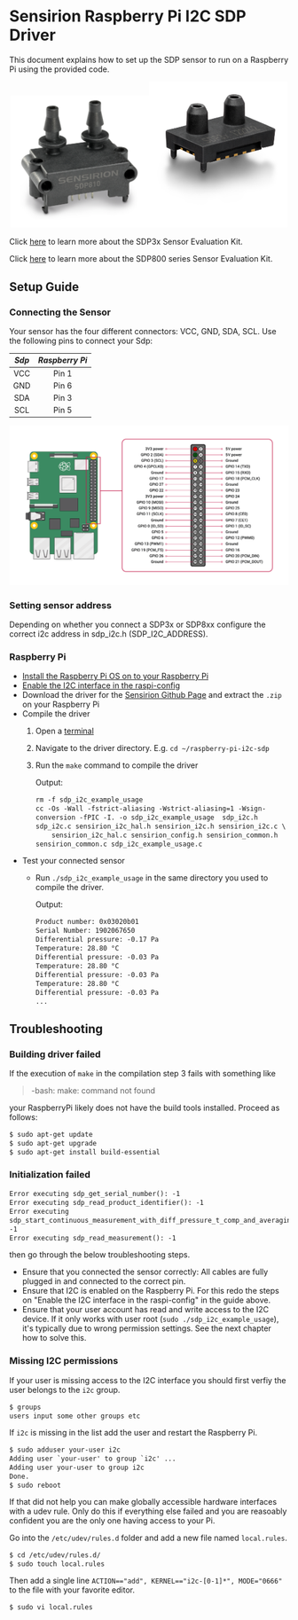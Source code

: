 # Sensirion Raspberry Pi I2C SDP Driver

This document explains how to set up the SDP sensor to run on a Raspberry Pi
using the provided code.

<center><img src="images/SDP8xx.png" width="250px"><img src="images/SDP3x.png" width="250px"></center>


Click [here](https://www.sensirion.com/en/flow-sensors/differential-pressure-sensors/test-your-sdp3x-differential-pressure-sensor-with-the-evaluation-kit-ek-p4/) to learn more about the SDP3x Sensor Evaluation Kit.

Click [here](https://www.sensirion.com/en/flow-sensors/differential-pressure-sensors/evaluation-kit-for-sensors-of-the-sdp800-series/) to learn more about the SDP800 series Sensor Evaluation Kit.


## Setup Guide

### Connecting the Sensor

Your sensor has the four different connectors: VCC, GND, SDA, SCL. Use
the following pins to connect your Sdp:

 *Sdp*  |    *Raspberry Pi*
 :------: | :------------------:
   VCC    |        Pin 1
   GND    |        Pin 6
   SDA    |        Pin 3
   SCL    |        Pin 5

<center><img src="images/GPIO-Pinout-Diagram.png" width="900px"></center>

### Setting sensor address ###

Depending on whether you connect a SDP3x or SDP8xx configure the correct i2c address in sdp_i2c.h (SDP_I2C_ADDRESS).

### Raspberry Pi

- [Install the Raspberry Pi OS on to your Raspberry Pi](https://projects.raspberrypi.org/en/projects/raspberry-pi-setting-up)
- [Enable the I2C interface in the raspi-config](https://www.raspberrypi.org/documentation/configuration/raspi-config.md)
- Download the driver for the [Sensirion Github Page](https://github.com/Sensirion/raspberry-pi-i2c-sdp) and extract the `.zip` on your Raspberry Pi
- Compile the driver
    1. Open a [terminal](https://www.raspberrypi.org/documentation/usage/terminal/?)
    2. Navigate to the driver directory. E.g. `cd ~/raspberry-pi-i2c-sdp`
    3. Run the `make` command to compile the driver

       Output:
       ```
       rm -f sdp_i2c_example_usage
       cc -Os -Wall -fstrict-aliasing -Wstrict-aliasing=1 -Wsign-conversion -fPIC -I. -o sdp_i2c_example_usage  sdp_i2c.h sdp_i2c.c sensirion_i2c_hal.h sensirion_i2c.h sensirion_i2c.c \
           sensirion_i2c_hal.c sensirion_config.h sensirion_common.h sensirion_common.c sdp_i2c_example_usage.c
       ```
- Test your connected sensor
    - Run `./sdp_i2c_example_usage` in the same directory you used to
      compile the driver.

      Output:
      ```
      Product number: 0x03020b01
      Serial Number: 1902067650
      Differential pressure: -0.17 Pa
      Temperature: 28.80 °C
      Differential pressure: -0.03 Pa
      Temperature: 28.80 °C
      Differential pressure: -0.03 Pa
      Temperature: 28.80 °C
      Differential pressure: -0.03 Pa
      ...
      ```

## Troubleshooting

### Building driver failed

If the execution of `make` in the compilation step 3 fails with something like

> -bash: make: command not found

your RaspberryPi likely does not have the build tools installed. Proceed as follows:

```
$ sudo apt-get update
$ sudo apt-get upgrade
$ sudo apt-get install build-essential
```

### Initialization failed

```
Error executing sdp_get_serial_number(): -1
Error executing sdp_read_product_identifier(): -1
Error executing sdp_start_continuous_measurement_with_diff_pressure_t_comp_and_averaging(): -1
Error executing sdp_read_measurement(): -1
```

then go through the below troubleshooting steps.

-   Ensure that you connected the sensor correctly: All cables are fully
    plugged in and connected to the correct pin.
-   Ensure that I2C is enabled on the Raspberry Pi. For this redo the steps on
    "Enable the I2C interface in the raspi-config" in the guide above.
-   Ensure that your user account has read and write access to the I2C device.
    If it only works with user root (`sudo ./sdp_i2c_example_usage`), it's
    typically due to wrong permission settings. See the next chapter how to solve this.

### Missing I2C permissions

If your user is missing access to the I2C interface you should first verfiy
the user belongs to the `i2c` group.

```
$ groups
users input some other groups etc
```
If `i2c` is missing in the list add the user and restart the Raspberry Pi.

```
$ sudo adduser your-user i2c
Adding user `your-user' to group `i2c' ...
Adding user your-user to group i2c
Done.
$ sudo reboot
```

If that did not help you can make globally accessible hardware interfaces
with a udev rule. Only do this if everything else failed and you are 
reasoably confident you are the only one having access to your Pi.

Go into the `/etc/udev/rules.d` folder and add a new file named 
`local.rules`.
```
$ cd /etc/udev/rules.d/
$ sudo touch local.rules
```
Then add a single line `ACTION=="add", KERNEL=="i2c-[0-1]*", MODE="0666"` 
to the file with your favorite editor.
```
$ sudo vi local.rules
```
